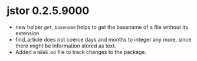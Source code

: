 # jstor 0.2.5.9000

* new helper `get_basename` helps to get the basename of a file without its
extension
* find_article does not coerce days and months to integer any more, since there
might be information stored as text.
* Added a `NEWS.md` file to track changes to the package.

